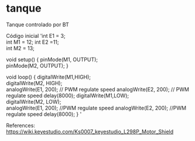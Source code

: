 # tanque
Tanque controlado por BT

Código inicial
'int E1 = 3;  
int M1 = 12;
int E2 =11;                        
int M2 = 13;                          

void setup()
{
    pinMode(M1, OUTPUT);  
    pinMode(M2, OUTPUT);
}

void loop()
{
    digitalWrite(M1,HIGH);  
    digitalWrite(M2, HIGH);      
    analogWrite(E1, 200);   // PWM regulate speed
    analogWrite(E2, 200);   // PWM regulate speed
    delay(8000);
    digitalWrite(M1,LOW);  
    digitalWrite(M2, LOW);      
    analogWrite(E1, 200);   //PWM regulate speed
    analogWrite(E2, 200);   //PWM regulate speed
    delay(8000);
}
'

References:
https://wiki.keyestudio.com/Ks0007_keyestudio_L298P_Motor_Shield
